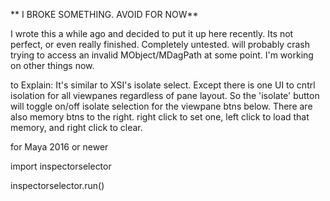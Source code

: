 ** I BROKE SOMETHING. AVOID FOR NOW**


I wrote this a while ago and decided to put it up here recently.  Its not perfect, or even really finished.  Completely untested. will probably crash trying to access an invalid MObject/MDagPath at some point. I'm working on other things now.

to Explain:
It's similar to XSI's isolate select. Except there is one UI to cntrl isolation for all viewpanes regardless of pane layout.  So the 'isolate' button will toggle on/off isolate selection for the viewpane btns below.  There are also memory btns to the right.  right click to set one, left click to load that memory, and right click to clear.


for Maya 2016 or newer



import inspectorselector

inspectorselector.run()
